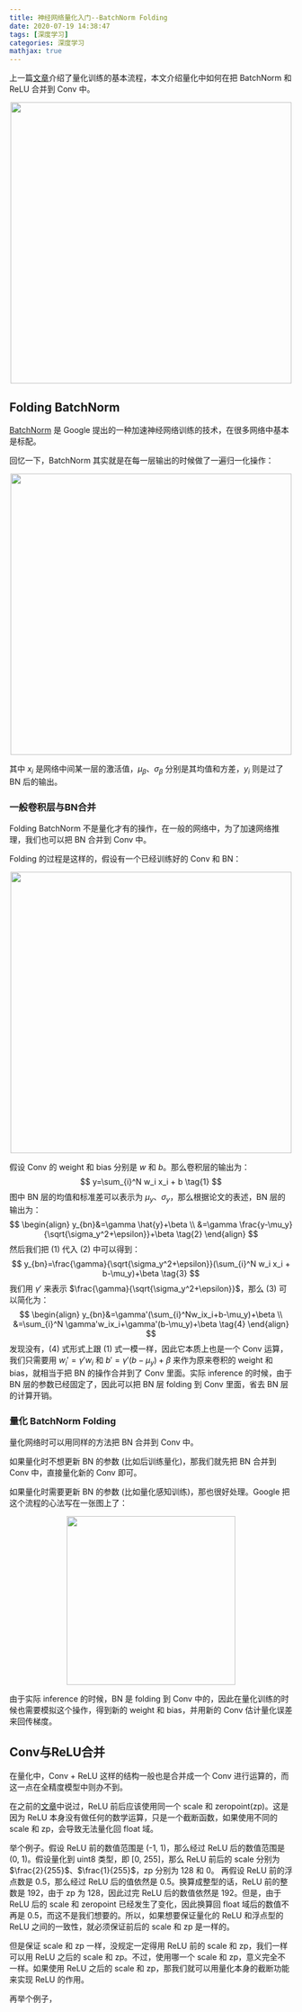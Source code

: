 ```yaml
---
title: 神经网络量化入门--BatchNorm Folding
date: 2020-07-19 14:38:47
tags: [深度学习]
categories: 深度学习
mathjax: true
---
```


上一篇[文章](http://jermmy.github.io/2020/07/11/2020-7-11-network-quantization-3/)介绍了量化训练的基本流程，本文介绍量化中如何在把 BatchNorm 和 ReLU 合并到 Conv 中。

<center>
  <img src="/images/2020-7-19/FoldBN.jpg" width="500px">
</center>

<!--more-->

## Folding BatchNorm

[BatchNorm](https://arxiv.org/abs/1502.03167) 是 Google 提出的一种加速神经网络训练的技术，在很多网络中基本是标配。

回忆一下，BatchNorm 其实就是在每一层输出的时候做了一遍归一化操作：

<center>
  <img src="/images/2020-7-19/bn_formulation.png" width="500px">
</center>

其中 $x_i$ 是网络中间某一层的激活值，$\mu_{\beta}$、$\sigma_{\beta}$ 分别是其均值和方差，$y_i$ 则是过了 BN 后的输出。

### 一般卷积层与BN合并

Folding BatchNorm 不是量化才有的操作，在一般的网络中，为了加速网络推理，我们也可以把 BN 合并到 Conv 中。

Folding 的过程是这样的，假设有一个已经训练好的 Conv 和 BN：

<center>
  <img src="/images/2020-7-19/conv_bn.png" width="500px">
</center>

假设 Conv 的 weight 和 bias 分别是 $w$ 和 $b$。那么卷积层的输出为：
$$
y=\sum_{i}^N w_i x_i + b \tag{1}
$$
图中 BN 层的均值和标准差可以表示为 $\mu_{y}$、$\sigma_{y}$，那么根据论文的表述，BN 层的输出为：
$$
\begin{align}
y_{bn}&=\gamma \hat{y}+\beta \\
&=\gamma \frac{y-\mu_y}{\sqrt{\sigma_y^2+\epsilon}}+\beta \tag{2}
\end{align}
$$
然后我们把 (1) 代入 (2) 中可以得到：
$$
y_{bn}=\frac{\gamma}{\sqrt{\sigma_y^2+\epsilon}}(\sum_{i}^N w_i x_i + b-\mu_y)+\beta \tag{3}
$$
我们用 $\gamma'$ 来表示 $\frac{\gamma}{\sqrt{\sigma_y^2+\epsilon}}$，那么 (3) 可以简化为：
$$
\begin{align}
y_{bn}&=\gamma'(\sum_{i}^Nw_ix_i+b-\mu_y)+\beta \\
&=\sum_{i}^N \gamma'w_ix_i+\gamma'(b-\mu_y)+\beta \tag{4}
\end{align}
$$
发现没有，(4) 式形式上跟 (1) 式一模一样，因此它本质上也是一个 Conv 运算，我们只需要用 $w_i'=\gamma'w_i$ 和 $b'=\gamma'(b-\mu_y)+\beta$ 来作为原来卷积的 weight 和 bias，就相当于把 BN 的操作合并到了 Conv 里面。实际 inference 的时候，由于 BN 层的参数已经固定了，因此可以把 BN 层 folding 到 Conv 里面，省去 BN 层的计算开销。

### 量化 BatchNorm Folding

量化网络时可以用同样的方法把 BN 合并到 Conv 中。

如果量化时不想更新 BN 的参数 (比如后训练量化)，那我们就先把 BN 合并到 Conv 中，直接量化新的 Conv 即可。

如果量化时需要更新 BN 的参数 (比如量化感知训练)，那也很好处理。Google 把这个流程的心法写在一张图上了：

<center>
  <img src="/images/2020-7-19/BN-quantize.png" width="300px">
</center>

由于实际 inference 的时候，BN 是 folding 到 Conv 中的，因此在量化训练的时候也需要模拟这个操作，得到新的 weight 和 bias，并用新的 Conv 估计量化误差来回传梯度。

## Conv与ReLU合并

在量化中，Conv + ReLU 这样的结构一般也是合并成一个 Conv 进行运算的，而这一点在全精度模型中则办不到。

在之前的[文章](https://jermmy.github.io/2020/06/13/2020-6-13-network-quantization-1/)中说过，ReLU 前后应该使用同一个 scale 和 zeropoint(zp)。这是因为 ReLU 本身没有做任何的数学运算，只是一个截断函数，如果使用不同的 scale 和 zp，会导致无法量化回 float 域。

举个例子。假设 ReLU 前的数值范围是 (-1, 1)，那么经过 ReLU 后的数值范围是 (0, 1)。假设量化到 uint8 类型，即 [0, 255]，那么 ReLU 前后的 scale 分别为 $\frac{2}{255}$、$\frac{1}{255}$，zp 分别为 128 和 0。 再假设 ReLU 前的浮点数是 0.5，那么经过 ReLU 后的值依然是 0.5。换算成整型的话，ReLU 前的整数是 192，由于 zp 为 128，因此过完 ReLU 后的数值依然是 192。但是，由于 ReLU 后的 scale 和 zeropoint 已经发生了变化，因此换算回 float 域后的数值不再是 0.5，而这不是我们想要的。所以，如果想要保证量化的 ReLU 和浮点型的 ReLU 之间的一致性，就必须保证前后的 scale 和 zp 是一样的。

但是保证 scale 和 zp 一样，没规定一定得用 ReLU 前的 scale 和 zp，我们一样可以用 ReLU 之后的 scale 和 zp。不过，使用哪一个 scale 和 zp，意义完全不一样。如果使用 ReLU 之后的 scale 和 zp，那我们就可以用量化本身的截断功能来实现 ReLU 的作用。

再举个例子，